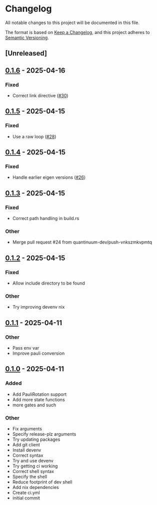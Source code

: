 # Changelog

All notable changes to this project will be documented in this file.

The format is based on [Keep a Changelog](https://keepachangelog.com/en/1.0.0/),
and this project adheres to [Semantic Versioning](https://semver.org/spec/v2.0.0.html).

## [Unreleased]

## [0.1.6](https://github.com/quantinuum-dev/qulacs-bridge/compare/v0.1.5...v0.1.6) - 2025-04-16

### Fixed

- Correct link directive ([#30](https://github.com/quantinuum-dev/qulacs-bridge/pull/30))

## [0.1.5](https://github.com/quantinuum-dev/qulacs-bridge/compare/v0.1.4...v0.1.5) - 2025-04-15

### Fixed

- Use a raw loop ([#28](https://github.com/quantinuum-dev/qulacs-bridge/pull/28))

## [0.1.4](https://github.com/quantinuum-dev/qulacs-bridge/compare/v0.1.3...v0.1.4) - 2025-04-15

### Fixed

- Handle earlier eigen versions ([#26](https://github.com/quantinuum-dev/qulacs-bridge/pull/26))

## [0.1.3](https://github.com/quantinuum-dev/qulacs-bridge/compare/v0.1.2...v0.1.3) - 2025-04-15

### Fixed

- Correct path handling in build.rs

### Other

- Merge pull request #24 from quantinuum-dev/push-vnkszmkvpmtq

## [0.1.2](https://github.com/quantinuum-dev/qulacs-bridge/compare/v0.1.1...v0.1.2) - 2025-04-15

### Fixed

- Allow include directory to be found

### Other

- Try improving devenv nix

## [0.1.1](https://github.com/quantinuum-dev/qulacs-bridge/compare/v0.1.0...v0.1.1) - 2025-04-11

### Other

- Pass env var
- Improve pauli conversion

## [0.1.0](https://github.com/quantinuum-dev/qulacs-bridge/releases/tag/v0.1.0) - 2025-04-11

### Added

- Add PauliRotation support
- Add more state functions
- more gates and such

### Other

- Fix arguments
- Specify release-plz arguments
- Try updating packages
- Add git client
- Install devenv
- Correct syntax
- Try and use devenv
- Try getting ci working
- Correct shell syntax
- Specify the shell
- Reduce footprint of dev shell
- Add nix dependencies
- Create ci.yml
- initial commit
